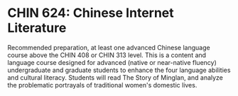 # CHIN 624: Chinese Internet Literature

Recommended preparation, at least one advanced Chinese language course above the CHIN 408 or CHIN 313 level. This is a content and language course designed for advanced (native or near-native fluency) undergraduate and graduate students to enhance the four language abilities and cultural literacy. Students will read The Story of Minglan, and analyze the problematic portrayals of traditional women's domestic lives.